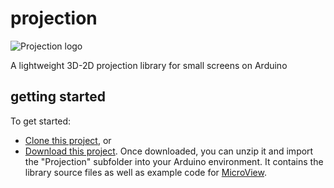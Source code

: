 # projection
![Projection logo](https://coeurdecode.files.wordpress.com/2015/04/apl_logo2.png)

A lightweight 3D-2D projection library for small screens on Arduino

## getting started
To get started:
* [Clone this project](github-mac://openRepo/https://github.com/menehune23/projection), or
* [Download this project](https://github.com/menehune23/projection/archive/master.zip). Once downloaded, you can unzip it and import the "Projection" subfolder into your Arduino environment. It contains the library source files as well as example code for <a href="http://sfe.io/p12923" target="_blank">MicroView</a>.
